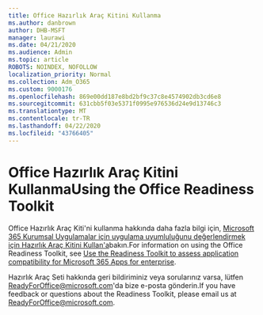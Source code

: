 ```yaml
---
title: Office Hazırlık Araç Kitini Kullanma
ms.author: danbrown
author: DHB-MSFT
manager: laurawi
ms.date: 04/21/2020
ms.audience: Admin
ms.topic: article
ROBOTS: NOINDEX, NOFOLLOW
localization_priority: Normal
ms.collection: Adm_O365
ms.custom: 9000176
ms.openlocfilehash: 869e00dd187e8bd2bf9c37c8e4574902db3cd6e8
ms.sourcegitcommit: 631cbb5f03e5371f0995e976536d24e9d13746c3
ms.translationtype: MT
ms.contentlocale: tr-TR
ms.lasthandoff: 04/22/2020
ms.locfileid: "43766405"
---
```

# <a name="using-the-office-readiness-toolkit"></a><span data-ttu-id="4499a-102">Office Hazırlık Araç Kitini Kullanma</span><span class="sxs-lookup"><span data-stu-id="4499a-102">Using the Office Readiness Toolkit</span></span>

<span data-ttu-id="4499a-103">Office Hazırlık Araç Kiti'ni kullanma hakkında daha fazla bilgi için, [Microsoft 365 Kurumsal Uygulamalar için uygulama uyumluluğunu değerlendirmek için Hazırlık Araç Kitini Kullan'a](https://docs.microsoft.com/DeployOffice/use-the-readiness-toolkit-to-assess-application-compatibility-for-office-365-pro)bakın.</span><span class="sxs-lookup"><span data-stu-id="4499a-103">For information on using the Office Readiness Toolkit, see [Use the Readiness Toolkit to assess application compatibility for Microsoft 365 Apps for enterprise](https://docs.microsoft.com/DeployOffice/use-the-readiness-toolkit-to-assess-application-compatibility-for-office-365-pro).</span></span>

<span data-ttu-id="4499a-104">Hazırlık Araç Seti hakkında geri bildiriminiz veya sorularınız varsa, lütfen ReadyForOffice@microsoft.com'da bize e-posta gönderin.</span><span class="sxs-lookup"><span data-stu-id="4499a-104">If you have feedback or questions about the Readiness Toolkit, please email us at ReadyForOffice@microsoft.com.</span></span>
